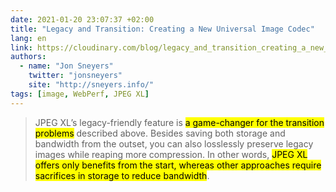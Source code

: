 ```yaml
---
date: 2021-01-20 23:07:37 +02:00
title: "Legacy and Transition: Creating a New Universal Image Codec"
lang: en
link: https://cloudinary.com/blog/legacy_and_transition_creating_a_new_universal_image_codec
authors:
  - name: "Jon Sneyers"
    twitter: "jonsneyers"
    site: "http://sneyers.info/"
tags: [image, WebPerf, JPEG XL]
---
```


> JPEG XL’s legacy-friendly feature is <mark>a game-changer for the transition problems</mark> described above. Besides saving both storage and bandwidth from the outset, you can also losslessly preserve legacy images while reaping more compression. In other words, <mark>JPEG XL offers only benefits from the start, whereas other approaches require sacrifices in storage to reduce bandwidth</mark>.